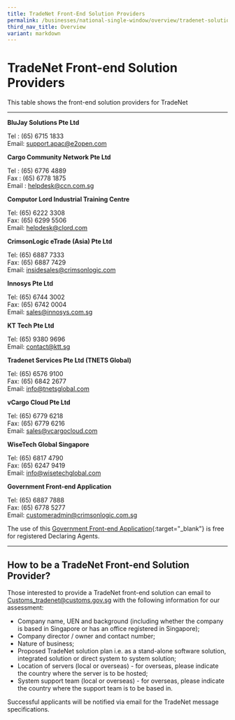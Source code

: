 ```yaml
---
title: TradeNet Front-End Solution Providers
permalink: /businesses/national-single-window/overview/tradenet-solution-providers/
third_nav_title: Overview
variant: markdown
---
```

# TradeNet Front-end Solution Providers

This table shows the front-end solution providers for TradeNet

***

**BluJay Solutions Pte Ltd**

Tel : (65) 6715 1833    
Email:  [support.apac@e2open.com](mailto:support.apac@e2open.com)


**Cargo Community Network Pte Ltd**

Tel : (65) 6776 4889  
Fax : (65) 6778 1875  
Email : [helpdesk@ccn.com.sg](mailto:helpdesk@ccn.com.sg)


**Computor Lord Industrial Training Centre**

Tel: (65) 6222 3308  
Fax: (65) 6299 5506  
Email: [helpdesk@clord.com](mailto:helpdesk@clord.com)


**CrimsonLogic eTrade (Asia) Pte Ltd**

Tel: (65) 6887 7333  
Fax: (65) 6887 7429  
Email:  [insidesales@crimsonlogic.com](mailto:insidesales@crimsonlogic.com)


**Innosys Pte Ltd**

Tel: (65) 6744 3002  
Fax: (65) 6742 0004  
Email:  [sales@innosys.com.sg](mailto:sales@innosys.com.sg)


**KT Tech Pte Ltd**

Tel: (65) 9380 9696 <br>
Email:  [contact@ktt.sg](mailto:contact@ktt.sg)


**Tradenet Services Pte Ltd (TNETS Global)**

Tel: (65) 6576 9100  
Fax: (65) 6842 2677  
Email:  [info@tnetsglobal.com](mailto:info@tnetsglobal.com)


**vCargo Cloud Pte Ltd**

Tel: (65) 6779 6218  
Fax: (65) 6779 6216  
Email:  [sales@vcargocloud.com](mailto:sales@vcargocloud.com)


**WiseTech Global Singapore**

Tel: (65) 6817 4790  
Fax: (65) 6247 9419  
Email:  [info@wisetechglobal.com](mailto:info@wisetechglobal.com)


**Government Front-end Application**

Tel: (65) 6887 7888  
Fax: (65) 6778 5277  
Email: [customeradmin@crimsonlogic.com.sg](mailto:customeradmin@crimsonlogic.com.sg)

The use of this [Government Front-end Application](https://www.tradenet.gov.sg/tradenet/login.jsp){:target="_blank"} is free for registered Declaring Agents.

***

## How to be a TradeNet Front-end Solution Provider?

Those interested to provide a TradeNet front-end solution can email to  [Customs_tradenet@customs.gov.sg](mailto:Customs_tradenet@customs.gov.sg) with the following information for our assessment:

-   Company name, UEN and background (including whether the company is based in Singapore or has an office registered in Singapore);
-   Company director / owner and contact number;
-   Nature of business;
-   Proposed TradeNet solution plan i.e. as a stand-alone software solution, integrated solution or direct system to system solution;
-   Location of servers (local or overseas) - for overseas, please indicate the country where the server is to be hosted;
-   System support team (local or overseas) - for overseas, please indicate the country where the support team is to be based in.

Successful applicants will be notified via email for the TradeNet message specifications.
